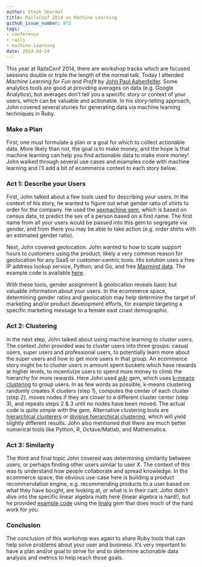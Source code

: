 ```yaml
---
author: Steph Skardal
title: RailsConf 2014 on Machine Learning
github_issue_number: 972
tags:
- conference
- rails
- machine-learning
date: 2014-04-24
---
```


This year at RailsConf 2014, there are workshop tracks which are focused sessions double or triple the length of the normal talk. Today I attended *Machine Learning for Fun and Profit* by [John Paul Ashenfelter](https://twitter.com/johnashenfelter). Some analytics tools are good at providing averages on data (e.g. Google Analytics), but averages don’t tell you a specific story or context of your users, which can be valuable and actionable. In his story-telling approach, John covered several stories for generating data via machine learning techniques in Ruby.

### Make a Plan

First, one must formulate a plan or a goal for which to collect actionable data. More likely than not, the goal is to make money, and the hope is that machine learning can help you find actionable data to make more money! John walked through several use cases and examples code with machine learning and I’ll add a bit of ecommerce context to each story below.

### Act 1: Describe your Users

First, John talked about a few tools used for describing your users. In the context of his story, he wanted to figure out what gender ratio of shirts to order for the company. He used the [sexmachine gem](https://github.com/bmuller/sexmachine), which is based on census data, to predict the sex of a person based on a first name. The first name from all your users would be passed into this gem to segregate via gender, and from there you may be able to take action (e.g. order shirts with an estimated gender ratio).

Next, John covered geolocation. John wanted to how to scale support hours to customers using the product, likely a very common reason for geolocation for any SaaS or customer-centric tools. His solution uses a free IP address lookup service, Python, and Go, and free [Maxmind data](https://www.maxmind.com/en/geoip2-services-and-databases). The example code is available [here](https://github.com/johnpaulashenfelter/railsconf2014-ml/tree/master/ex2_geolocation).

With these tools, gender assignment & geolocation reveals basic but valuable information about your users. In the ecommerce space, determining gender ratios and geolocation may help determine the target of marketing and/or product development efforts, for example targeting a specific marketing message to a female east coast demographic.

### Act 2: Clustering

In the next step, John talked about using machine learning to cluster users. The context John provided was to cluster users into three groups: casual users, super users and professional users, to potentially learn more about the super users and how to get more users in that group. An ecommerce story might be to cluster users in amount spent buckets which have rewards at higher levels, to incentivize users to spend more money to climb the hierarchy for more rewards. Here John used [ai4r](https://github.com/SergioFierens/ai4r) gem, which uses [k-means clustering](https://en.wikipedia.org/wiki/K-means_clustering) to group users. In as few words as possible, k-means clustering randomly creates X clusters (step 1), computes the center of each cluster (step 2), moves nodes if they are closer to a different cluster center (step 3), and repeats steps 2 & 3 until no nodes have been moved. The actual code is quite simple with the gem. Alternative clustering tools are [hierarchical clusterers](https://en.wikipedia.org/wiki/Hierarchical_clustering) or [divisive hierarchical clustering](https://www.google.com/search?q=divisive+hierarchical+clustering), which will yield slightly different results. John also mentioned that there are much better numerical tools like Python, R, Octave/Matlab, and Mathematica.

### Act 3: Similarity

The third and final topic John covered was determining similarity between users, or perhaps finding other users similar to user X. The context of this was to understand how people collaborate and spread knowledge. In the ecommerce space, the obvious use-case here is building a product recommendation engine, e.g. recommending products to a user based on what they have bought, are looking at, or what is in their cart. John didn’t dive into the specific linear algebra math here (linear algebra is hard!), but he provided [example code](https://github.com/johnpaulashenfelter/railsconf2014-ml/tree/master/ex4_similarity) using the [linalg](https://github.com/quix/linalg) gem that does much of the hard work for you.

### Conclusion

The conclusion of this workshop was again to share Ruby tools that can help solve problems about your user and business. It’s very important to have a plan and/or goal to strive for and to determine actionable data analysis and metrics to help reach those goals.
